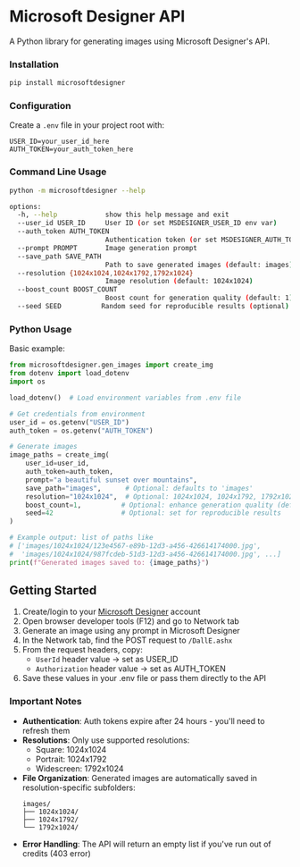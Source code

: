 # Microsoft Designer API

A Python library for generating images using Microsoft Designer's API.

### Installation

```bash
pip install microsoftdesigner
```

### Configuration

Create a `.env` file in your project root with:

```env
USER_ID=your_user_id_here
AUTH_TOKEN=your_auth_token_here
```

### Command Line Usage

```bash
python -m microsoftdesigner --help

options:
  -h, --help            show this help message and exit
  --user_id USER_ID     User ID (or set MSDESIGNER_USER_ID env var)
  --auth_token AUTH_TOKEN
                        Authentication token (or set MSDESIGNER_AUTH_TOKEN env var)
  --prompt PROMPT       Image generation prompt
  --save_path SAVE_PATH
                        Path to save generated images (default: images)
  --resolution {1024x1024,1024x1792,1792x1024}
                        Image resolution (default: 1024x1024)
  --boost_count BOOST_COUNT
                        Boost count for generation quality (default: 1)
  --seed SEED          Random seed for reproducible results (optional)
```

### Python Usage

Basic example:
```python
from microsoftdesigner.gen_images import create_img
from dotenv import load_dotenv
import os

load_dotenv()  # Load environment variables from .env file

# Get credentials from environment
user_id = os.getenv("USER_ID") 
auth_token = os.getenv("AUTH_TOKEN")

# Generate images
image_paths = create_img(
    user_id=user_id,
    auth_token=auth_token,
    prompt="a beautiful sunset over mountains",
    save_path="images",      # Optional: defaults to 'images'
    resolution="1024x1024",  # Optional: 1024x1024, 1024x1792, 1792x1024
    boost_count=1,          # Optional: enhance generation quality (default: 1)
    seed=42                 # Optional: set for reproducible results
)

# Example output: list of paths like
# ['images/1024x1024/123e4567-e89b-12d3-a456-426614174000.jpg',
#  'images/1024x1024/987fcdeb-51d3-12d3-a456-426614174000.jpg', ...]
print(f"Generated images saved to: {image_paths}")
```

## Getting Started

1. Create/login to your [Microsoft Designer](https://designer.microsoft.com/) account
2. Open browser developer tools (F12) and go to Network tab
3. Generate an image using any prompt in Microsoft Designer
4. In the Network tab, find the POST request to `/DallE.ashx`
5. From the request headers, copy:
   - `UserId` header value → set as USER_ID
   - `Authorization` header value → set as AUTH_TOKEN
6. Save these values in your .env file or pass them directly to the API

### Important Notes

- **Authentication**: Auth tokens expire after 24 hours - you'll need to refresh them
- **Resolutions**: Only use supported resolutions:
  - Square: 1024x1024
  - Portrait: 1024x1792
  - Widescreen: 1792x1024
- **File Organization**: Generated images are automatically saved in resolution-specific subfolders:
  ```
  images/
  ├── 1024x1024/
  ├── 1024x1792/
  └── 1792x1024/
  ```
- **Error Handling**: The API will return an empty list if you've run out of credits (403 error)

